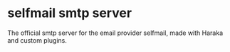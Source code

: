 # selfmail smtp server
The official smtp server for the email provider selfmail, made with Haraka and custom plugins.